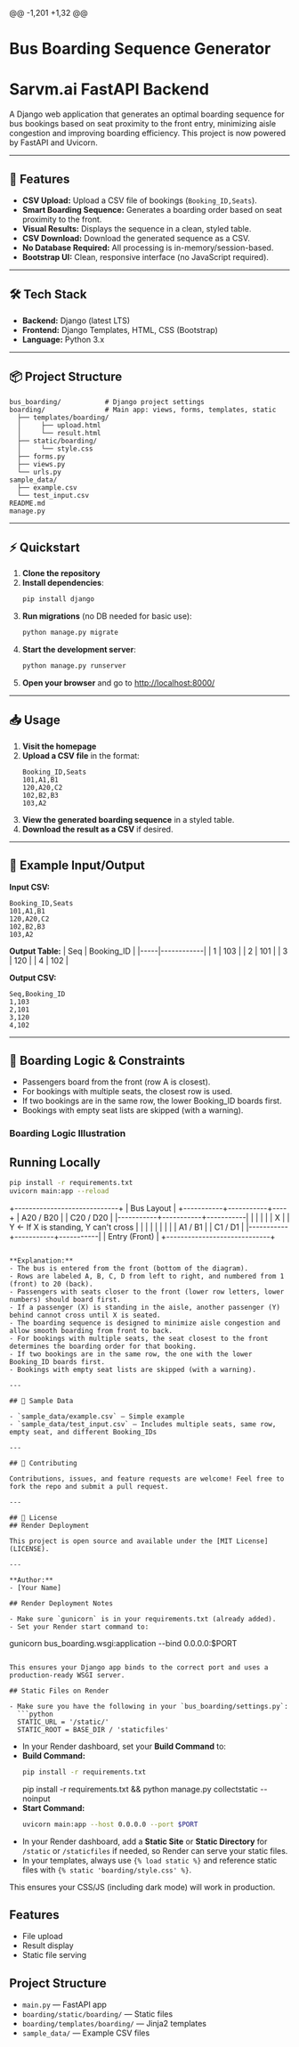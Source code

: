 @@ -1,201 +1,32 @@
# Bus Boarding Sequence Generator
# Sarvm.ai FastAPI Backend

A Django web application that generates an optimal boarding sequence for bus bookings based on seat proximity to the front entry, minimizing aisle congestion and improving boarding efficiency.
This project is now powered by FastAPI and Uvicorn.

---

## 🚀 Features

- **CSV Upload:** Upload a CSV file of bookings (`Booking_ID,Seats`).
- **Smart Boarding Sequence:** Generates a boarding order based on seat proximity to the front.
- **Visual Results:** Displays the sequence in a clean, styled table.
- **CSV Download:** Download the generated sequence as a CSV.
- **No Database Required:** All processing is in-memory/session-based.
- **Bootstrap UI:** Clean, responsive interface (no JavaScript required).

---

## 🛠️ Tech Stack

- **Backend:** Django (latest LTS)
- **Frontend:** Django Templates, HTML, CSS (Bootstrap)
- **Language:** Python 3.x

---

## 📦 Project Structure

```
bus_boarding/           # Django project settings
boarding/               # Main app: views, forms, templates, static
  ├── templates/boarding/
  │     ├── upload.html
  │     └── result.html
  ├── static/boarding/
  │     └── style.css
  ├── forms.py
  ├── views.py
  └── urls.py
sample_data/
  ├── example.csv
  └── test_input.csv
README.md
manage.py
```

---

## ⚡ Quickstart

1. **Clone the repository**
2. **Install dependencies**:
   ```bash
   pip install django
   ```
3. **Run migrations** (no DB needed for basic use):
   ```bash
   python manage.py migrate
   ```
4. **Start the development server**:
   ```bash
   python manage.py runserver
   ```
5. **Open your browser** and go to [http://localhost:8000/](http://localhost:8000/)

---

## 📥 Usage

1. **Visit the homepage**
2. **Upload a CSV file** in the format:
   ```csv
   Booking_ID,Seats
   101,A1,B1
   120,A20,C2
   102,B2,B3
   103,A2
   ```
3. **View the generated boarding sequence** in a styled table.
4. **Download the result as a CSV** if desired.

---

## 🧪 Example Input/Output

**Input CSV:**
```
Booking_ID,Seats
101,A1,B1
120,A20,C2
102,B2,B3
103,A2
```

**Output Table:**
| Seq | Booking_ID |
|-----|------------|
| 1   | 103        |
| 2   | 101        |
| 3   | 120        |
| 4   | 102        |

**Output CSV:**
```
Seq,Booking_ID
1,103
2,101
3,120
4,102
```

---

## 🧠 Boarding Logic & Constraints

- Passengers board from the front (row A is closest).
- For bookings with multiple seats, the closest row is used.
- If two bookings are in the same row, the lower Booking_ID boards first.
- Bookings with empty seat lists are skipped (with a warning).

### Boarding Logic Illustration
## Running Locally

```sh
pip install -r requirements.txt
uvicorn main:app --reload
```
+-----------------------------+
|        Bus Layout          |
+-----------+-----------+----+
| A20 / B20 |           | C20 / D20 |
|-----------+-----------+-----------|
|                                   |
|                                   |
|           X                       |
|           Y        <- If X is standing, Y can't cross
|                                   |
|                                   |
|                                   |
|                                   |
| A1  / B1  |           | C1  / D1  |
|-----------+-----------+-----------|
|           Entry (Front)          |
+-----------------------------+
```

**Explanation:**
- The bus is entered from the front (bottom of the diagram).
- Rows are labeled A, B, C, D from left to right, and numbered from 1 (front) to 20 (back).
- Passengers with seats closer to the front (lower row letters, lower numbers) should board first.
- If a passenger (X) is standing in the aisle, another passenger (Y) behind cannot cross until X is seated.
- The boarding sequence is designed to minimize aisle congestion and allow smooth boarding from front to back.
- For bookings with multiple seats, the seat closest to the front determines the boarding order for that booking.
- If two bookings are in the same row, the one with the lower Booking_ID boards first.
- Bookings with empty seat lists are skipped (with a warning).

---

## 📁 Sample Data

- `sample_data/example.csv` — Simple example
- `sample_data/test_input.csv` — Includes multiple seats, same row, empty seat, and different Booking_IDs

---

## 🤝 Contributing

Contributions, issues, and feature requests are welcome! Feel free to fork the repo and submit a pull request.

---

## 📄 License
## Render Deployment

This project is open source and available under the [MIT License](LICENSE).

---

**Author:**
- [Your Name] 

## Render Deployment Notes

- Make sure `gunicorn` is in your requirements.txt (already added).
- Set your Render start command to:

```
gunicorn bus_boarding.wsgi:application --bind 0.0.0.0:$PORT
```

This ensures your Django app binds to the correct port and uses a production-ready WSGI server. 

## Static Files on Render

- Make sure you have the following in your `bus_boarding/settings.py`:
  ```python
  STATIC_URL = '/static/'
  STATIC_ROOT = BASE_DIR / 'staticfiles'
  ```
- In your Render dashboard, set your **Build Command** to:
- **Build Command:**
  ```sh
  pip install -r requirements.txt
  ```
  pip install -r requirements.txt && python manage.py collectstatic --noinput
- **Start Command:**
  ```sh
  uvicorn main:app --host 0.0.0.0 --port $PORT
  ```
- In your Render dashboard, add a **Static Site** or **Static Directory** for `/static` or `/staticfiles` if needed, so Render can serve your static files.
- In your templates, always use `{% load static %}` and reference static files with `{% static 'boarding/style.css' %}`.

This ensures your CSS/JS (including dark mode) will work in production. 
## Features
- File upload
- Result display
- Static file serving

## Project Structure
- `main.py` — FastAPI app
- `boarding/static/boarding/` — Static files
- `boarding/templates/boarding/` — Jinja2 templates
- `sample_data/` — Example CSV files 
